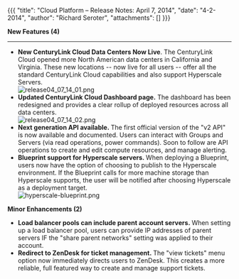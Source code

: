 {{{
  "title": "Cloud Platform – Release Notes: April 7, 2014",
  "date": "4-2-2014",
  "author": "Richard Seroter",
  "attachments": []
}}}

<p><strong>New Features (4)</strong>
</p>
<hr />
<ul>
  <li><strong>New CenturyLink Cloud Data Centers Now Live</strong>. The CenturyLink Cloud opened more North American data centers in California and Virginia. These new locations -- now live for all users -- offer all the standard CenturyLink Cloud capabilities
    and also support Hyperscale Servers.
    <br /><img src="https://t3n.zendesk.com/attachments/token/vrxjXWoFjKGkvsZltCOBrY60A/?name=release04_07_14_01.png" alt="release04_07_14_01.png" />
  </li>
  <li><strong>Updated CenturyLink Cloud Dashboard page.</strong>&nbsp;The dashboard has been redesigned and provides a clear rollup of deployed resources across all data centers.
    <br /><img src="https://t3n.zendesk.com/attachments/token/h0hMAPQTnDhETwG96MiI6V3iz/?name=release04_07_14_02.png" alt="release04_07_14_02.png" />
  </li>
  <li><strong>Next generation API available.&nbsp;</strong>The first official version of the "v2 API" is now available and documented. Users can interact with Groups and Servers (via read operations, power commands). Soon to follow are API operations to create
    and edit compute resources, and manage alerting.</li>
  <li><strong>Blueprint support for Hyperscale servers.&nbsp;</strong>When deploying a Blueprint, users now have the option of choosing to publish to the Hyperscale environment. If the Blueprint calls for more machine storage than Hyperscale supports, the
    user will be notified after choosing Hyperscale as a deployment target.
    <br /><img src="https://t3n.zendesk.com/attachments/token/NIHKPsn0RycWnckAkowV83eDR/?name=hyperscale-blueprint.png" alt="hyperscale-blueprint.png" />
  </li>
</ul>
<p></p>
<p><strong>Minor Enhancements (2)</strong>
</p>
<ul>
  <li><strong>Load balancer pools can include parent account servers.&nbsp;</strong>When setting up a load balancer pool, users can provide IP addresses of parent servers IF the "share parent networks" setting was applied to their account.</li>
  <li><strong>Redirect to ZenDesk for ticket management.&nbsp;</strong>The "view tickets" menu option now immediately directs users to ZenDesk. This creates a more reliable, full featured way to create and manage support tickets.</li>
</ul>
